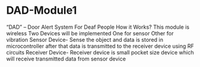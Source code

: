 # DAD-Module1

“DAD” – Door Alert System For Deaf People
How it Works?
This module is wireless
Two Devices will be implemented 
One for sensor
Other for vibration 
Sensor Device- Sense the object and data is stored in microcontroller after that data is transmitted to the receiver device using RF  circuits
Receiver Device- Receiver device is small pocket size device which will receive transmitted data from sensor device

